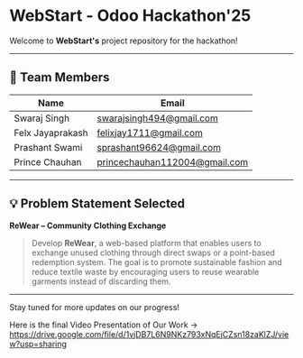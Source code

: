 # WebStart - Odoo Hackathon'25

Welcome to **WebStart's** project repository for the hackathon!

---

## 👥 Team Members

| Name             | Email                          |
|----------------- |--------------------------------|
| Swaraj Singh     | swarajsingh494@gmail.com       |
| Felx Jayaprakash | felixjay1711@gmail.com         |
| Prashant Swami   | sprashant96624@gmail.com       |
| Prince Chauhan   | princechauhan112004@gmail.com  |

---

## 💡 Problem Statement Selected

**ReWear – Community Clothing Exchange**

> Develop **ReWear**, a web-based platform that enables users to exchange unused clothing through direct swaps or a point-based redemption system. The goal is to promote sustainable fashion and reduce textile waste by encouraging users to reuse wearable garments instead of discarding them.

---

Stay tuned for more updates on our progress!

Here is the final Video Presentation of Our Work -> https://drive.google.com/file/d/1vjDB7L6N9NKz793xNqEjCZsn18zaKlZJ/view?usp=sharing
